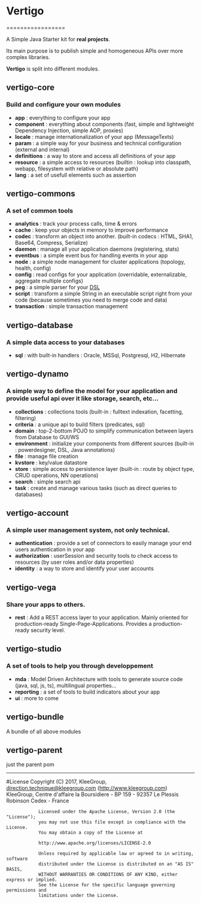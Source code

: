 # Vertigo
=================

A Simple Java Starter  kit for **real projects**.

Its main purpose is to publish simple and homogeneous APIs over more complex libraries.

__Vertigo__ is split into different modules.

## vertigo-core
### Build and configure your own modules 

* __app__ : everything to configure your app
* __component__ : everything about components (fast, simple and lightweight Dependency Injection, simple AOP, proxies)
* __locale__ : manage internationalization of your app (MessageTexts)
* __param__ : a simple way for your business and technical configuration (external and internal)
* __definitions__ : a way to store and access all definitions of your app
* __resource__ : a simple access to resources (builtin : lookup into classpath, webapp, filesystem with relative or absolute path)
* __lang__ : a set of usefull elements such as assertion
 

## vertigo-commons
### A set of common tools 

* __analytics__ : track your process calls, time & errors
* __cache__ : keep your objects in memory to improve performance
* __codec__ : transform an object into another. (built-in codecs : HTML, SHA1, Base64, Compress, Serialize) 
* __daemon__ : manage all your application daemons (registering, stats) 
* __eventbus__ : a simple event bus for handling events in your app  
* __node__ : a simple node management for cluster applications (topology, health, config)
* __config__ : read configs for your application (overridable, externalizable, aggregate multiple configs)
* __peg__ : a simple parser for your [DSL](http://en.wikipedia.org/wiki/Domain-specific_language)
* __script__ : transform a simple String in an executable script right from your code  (because sometimes you need to merge code and data)
* __transaction__ : simple transaction management 

## vertigo-database
### A simple data access to your databases

* __sql__ : with built-in handlers : Oracle, MSSql, Postgresql, H2, Hibernate

## vertigo-dynamo
### A simple way to define the model for your application and provide useful api over it like storage, search, etc...
  
* __collections__ : collections tools (built-in : fulltext indexation, facetting, filtering)   
* __criteria__ : a unique api to build filters (predicates, sql)
* __domain__ : top-2-bottom POJO to simplify communication between layers from Database to GUI/WS
* __environment__ : initialize your components from different sources (built-in : powerdesigner, DSL, Java annotations)
* __file__ : manage file creation
* __kvstore__ : key/value datastore
* __store__ : simple access to persistence layer  (built-in : route by object type, CRUD operations, NN operations)
* __search__ : simple search api
* __task__ : create and manage various tasks (such as direct queries to databases)


## vertigo-account
### A simple user management system, not only technical.

* __authentication__ : provide a set of connectors to easily manage your end users authentication in your app
* __authorization__ : userSession and security tools to check access to resources (by user roles and/or data properties)   
* __identity__ : a way to store and identify your user accounts


## vertigo-vega
### Share your apps to others.

* __rest__ : Add a REST access layer to your application. Mainly oriented for production-ready Single-Page-Applications. Provides a production-ready security level.


## vertigo-studio
### A set of tools to help you through developpement
* __mda__ : Model Driven Architecture with tools to generate source code (java, sql, js, ts), multilingual properties...
* __reporting__ : a set of tools to build indicators about your app
* __ui__ : more to come

## vertigo-bundle
A bundle of all above modules


## vertigo-parent
just the parent pom

-----
#License
                Copyright (C) 2017, KleeGroup, direction.technique@kleegroup.com (http://www.kleegroup.com)
                KleeGroup, Centre d'affaire la Boursidiere - BP 159 - 92357 Le Plessis Robinson Cedex - France
                
                Licensed under the Apache License, Version 2.0 (the "License");
                you may not use this file except in compliance with the License.
                You may obtain a copy of the License at
                
                http://www.apache.org/licenses/LICENSE-2.0
                
                Unless required by applicable law or agreed to in writing, software
                distributed under the License is distributed on an "AS IS" BASIS,
                WITHOUT WARRANTIES OR CONDITIONS OF ANY KIND, either express or implied.
                See the License for the specific language governing permissions and
                limitations under the License.
